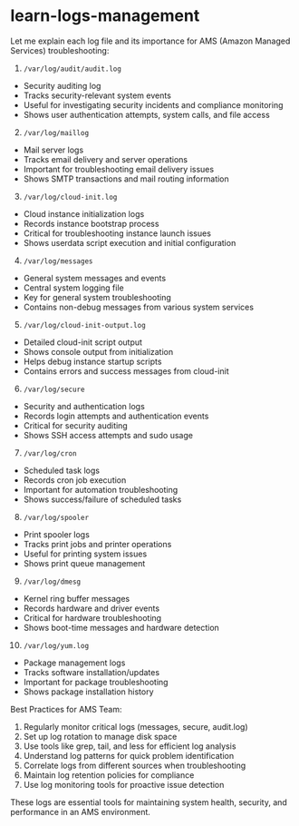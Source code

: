 # learn-logs-management
Let me explain each log file and its importance for AMS (Amazon Managed Services) troubleshooting:

1. `/var/log/audit/audit.log`
- Security auditing log
- Tracks security-relevant system events
- Useful for investigating security incidents and compliance monitoring
- Shows user authentication attempts, system calls, and file access

2. `/var/log/maillog`
- Mail server logs
- Tracks email delivery and server operations
- Important for troubleshooting email delivery issues
- Shows SMTP transactions and mail routing information

3. `/var/log/cloud-init.log`
- Cloud instance initialization logs
- Records instance bootstrap process
- Critical for troubleshooting instance launch issues
- Shows userdata script execution and initial configuration

4. `/var/log/messages`
- General system messages and events
- Central system logging file
- Key for general system troubleshooting
- Contains non-debug messages from various system services

5. `/var/log/cloud-init-output.log`
- Detailed cloud-init script output
- Shows console output from initialization
- Helps debug instance startup scripts
- Contains errors and success messages from cloud-init

6. `/var/log/secure`
- Security and authentication logs
- Records login attempts and authentication events
- Critical for security auditing
- Shows SSH access attempts and sudo usage

7. `/var/log/cron`
- Scheduled task logs
- Records cron job execution
- Important for automation troubleshooting
- Shows success/failure of scheduled tasks

8. `/var/log/spooler`
- Print spooler logs
- Tracks print jobs and printer operations
- Useful for printing system issues
- Shows print queue management

9. `/var/log/dmesg`
- Kernel ring buffer messages
- Records hardware and driver events
- Critical for hardware troubleshooting
- Shows boot-time messages and hardware detection

10. `/var/log/yum.log`
- Package management logs
- Tracks software installation/updates
- Important for package troubleshooting
- Shows package installation history

Best Practices for AMS Team:
1. Regularly monitor critical logs (messages, secure, audit.log)
2. Set up log rotation to manage disk space
3. Use tools like grep, tail, and less for efficient log analysis
4. Understand log patterns for quick problem identification
5. Correlate logs from different sources when troubleshooting
6. Maintain log retention policies for compliance
7. Use log monitoring tools for proactive issue detection

These logs are essential tools for maintaining system health, security, and performance in an AMS environment.

